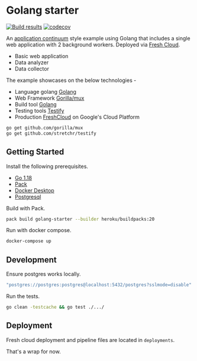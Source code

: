 # Golang starter

[![Build results](https://github.com/initialcapacity/golang-starter/workflows/build/badge.svg)](https://github.com/initialcapacity/golang-starter/actions)
[![codecov](https://codecov.io/gh/initialcapacity/golang-starter/branch/main/graph/badge.svg)](https://codecov.io/gh/initialcapacity/golang-starter)

An [application continuum](https://www.appcontinuum.io/) style example using Golang
that includes a single web application with 2 background workers.
Deployed via [Fresh Cloud](https://www.freshcloud.com/).

* Basic web application
* Data analyzer
* Data collector

The example showcases on the below technologies -

* Language golang [Golang](https://go.dev/)
* Web Framework [Gorilla/mux](https://github.com/gorilla/mux)
* Build tool [Golang](https://go.dev/)
* Testing tools [Testify](https://github.com/stretchr/testify)
* Production [FreshCloud](https://www.freshcloud.com/) on Google's Cloud Platform

```bash
go get github.com/gorilla/mux
go get github.com/stretchr/testify
```

## Getting Started

Install the following prerequisites.

* [Go 1.18](https://go.dev)
* [Pack](https://buildpacks.io)
* [Docker Desktop](https://www.docker.com/products/docker-desktop)
* [Postgresql](https://www.postgresql.org/)

Build with Pack.

```bash
pack build golang-starter --builder heroku/buildpacks:20
```

Run with docker compose.

```bash
docker-compose up
````

## Development

Ensure postgres works locally.

```bash
"postgres://postgres:postgres@localhost:5432/postgres?sslmode=disable"
```

Run the tests.

```bash
go clean -testcache && go test ./.../
```

## Deployment

Fresh cloud deployment and pipeline files are located in `deployments`.

That's a wrap for now.

